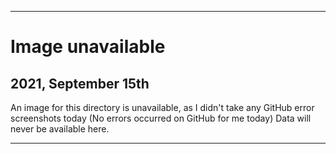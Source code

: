 
***

# Image unavailable

## 2021, September 15th

An image for this directory is unavailable, as I didn't take any GitHub error screenshots today (No errors occurred on GitHub for me today) Data will never be available here.

***
